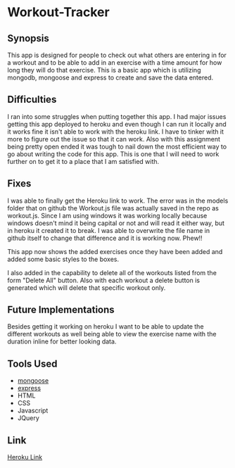 # Workout-Tracker

## Synopsis

This app is designed for people to check out what others are entering in for a workout and to be able to add in an exercise with a time amount for how long they will do that exercise. This is a basic app which is utilizing mongodb, mongoose and express to create and save the data entered.

## Difficulties

I ran into some struggles when putting together this app. I had major issues getting this app deployed to heroku and even though I can run it locally and it works fine it isn't able to work with the heroku link. I have to tinker with it more to figure out the issue so that it can work. Also with this assignment being pretty open ended it was tough to nail down the most efficient way to go about writing the code for this app. This is one that I will need to work further on to get it to a place that I am satisfied with. 

## Fixes

I was able to finally get the Heroku link to work. The error was in the models folder that on github the Workout.js file was actually saved in the repo as workout.js. Since I am using windows it was working locally because windows doesn't mind it being capital or not and will read it either way, but in heroku it created it to break. I was able to overwrite the file name in github itself to change that difference and it is working now. Phew!!

This app now shows the added exercises once they have been added and added some basic styles to the boxes. 

I also added in the capability to delete all of the workouts listed from the form "Delete All" button. Also with each workout a delete button is generated which will delete that specific workout only.

## Future Implementations

Besides getting it working on heroku I want to be able to update the different workouts as well being able to view the exercise name with the duration inline for better looking data.

## Tools Used

- [mongoose](https://mongoosejs.com/)
- [express](https://expressjs.com/)
- HTML
- CSS
- Javascript
- JQuery

## Link

<a href="https://thawing-retreat-17443.herokuapp.com/" target="_blank">Heroku Link</a>

